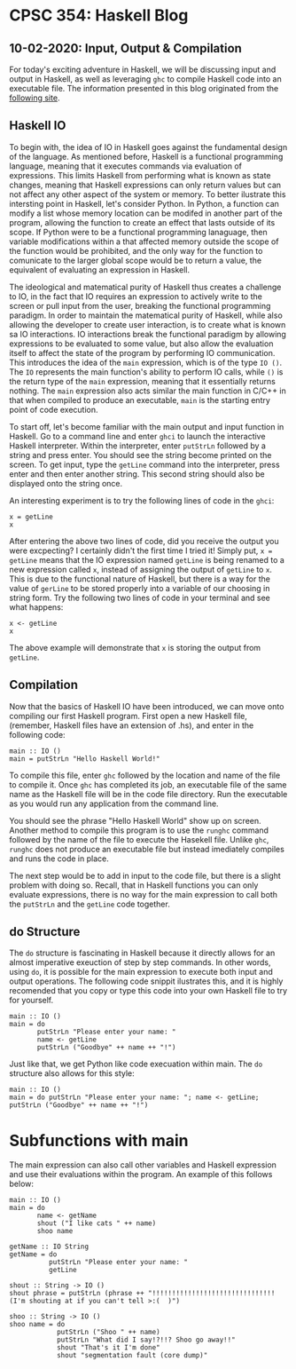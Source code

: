# CPSC 354: Haskell Blog  

## 10-02-2020: Input, Output & Compilation

For today's exciting adventure in Haskell, we will be discussing input and output in Haskell, as well as leveraging <code>ghc</code> to compile Haskell code into an executable file. The information presented in this blog originated from the <a href="http://learnyouahaskell.com/input-and-output">following site</a>. 

## Haskell IO

To begin with, the idea of IO in Haskell goes against the fundamental design of the language. As mentioned before, Haskell is a functional programming language, meaning that it executes commands via evaluation of expressions. This limits Haskell from performing what is known as state changes, meaning that Haskell expressions can only return values but can not affect any other aspect of the system or memory. To better ilustrate this intersting point in Haskell, let's consider Python. In Python, a function can modify a list whose memory location can be modifed in another part of the program, allowing the function to create an effect that lasts outside of its scope. If Python were to be a functional programming lanaguage, then variable modifications within a that affected memory outside the scope of the function would be prohibited, and the only way for the function to comunicate to the larger global scope would be to return a value, the equivalent of evaluating an expression in Haskell. 

The ideological and matematical purity of Haskell thus creates a challenge to IO, in the fact that IO requires an expression to actively write to the screen or pull input from the user, breaking the functional programming paradigm. In order to maintain the matematical purity of Haskell, while also allowing the developer to create user interaction, is to create what is known sa IO interactions. IO interactions break the functional paradigm by allowing expressions to be evaluated to some value, but also allow the evaluation itself to affect the state of the program by performing IO communication. This introduces the idea of the <code>main</code> expression, which is of the type <code>IO ()</code>. The <code>IO</code> represents the main function's ability to perform IO calls, while <code>()</code> is the return type of the <code>main</code> expression, meaning that it essentially returns nothing. The <code>main</code> expression also acts similar the main function in C/C++ in that when compiled to produce an executable, <code>main</code> is the starting entry point of code execution. 

To start off, let's become familiar with the main output and input function in Haskell. Go to a command line and enter <code>ghci</code> to launch the interactive Haskell interpreter. Within the interpreter, enter <code>putStrLn</code> followed by a string and press enter. You should see the string become printed on the screen. To get input, type the <code>getLine</code> command into the interpreter, press enter and then enter another string. This second string should also be displayed onto the string once.
  
An interesting experiment is to try the following lines of code in the <code>ghci</code>:
<pre><code>x = getLine
x</code></pre>
After entering the above two lines of code, did you receive the output you were excpecting? I certainly didn't the first time I tried it! Simply put, <code>x = getLine</code> means that the IO expression named <code>getLine</code> is being renamed to a new expression called <code>x</code>, instead of assigning the output of <code>getLine</code> to <code>x</code>. This is due to the functional nature of Haskell, but there is a way for the value of <code>gerLine</code> to be stored properly into a variable of our choosing in string form. Try the following two lines of code in your terminal and see what happens: 
<pre><code>x <- getLine
x</code></pre>
The above example will demonstrate that <code>x</code> is storing the output from <code>getLine</code>.

## Compilation 
Now that the basics of Haskell IO have been introduced, we can move onto compiling our first Haskell program. First open a new Haskell file, (remember, Haskell files have an extension of .hs), and enter in the following code: 
<pre><code>main :: IO ()
main = putStrLn "Hello Haskell World!"</code></pre>
To compile this file, enter <code>ghc</code> followed by the location and name of the file to compile it. Once <code>ghc</code> has completed its job, an executable file of the same name as the Haskell file will be in the code file directory. Run the executable as you would run any application from the command line. 

You should see the phrase "Hello Haskell World" show up on screen. Another method to compile this program is to use the <code>runghc</code> command followed by the name of the file to execute the Hasekell file. Unlike <code>ghc</code>, <code>runghc</code> does not produce an executable file but instead imediately compiles and runs the code in place. 

The next step would be to add in input to the code file, but there is a slight problem with doing so. Recall, that in Haskell functions you can only evaluate expressions, there is no way for the main expression to call both the <code>putStrLn</code> and the <code>getLine</code> code together. 

## do Structure

The <code>do</code> structure is fascinating in Haskell because it directly allows for an almost imperative exeuction of step by step commands. In other words, using <code>do</code>, it is possible for the main expression to execute both input and output operations. The following code snippit ilustrates this, and it is highly recomended that you copy or type this code into your own Haskell file to try for yourself. 
<pre><code>main :: IO ()
main = do
       putStrLn "Please enter your name: "
       name <- getLine
       putStrLn ("Goodbye" ++ name ++ "!")
</code></pre>
Just like that, we get Python like code execuation within main. The <code>do</code> structure also allows for this style: 
<pre><code>main :: IO ()
main = do putStrLn "Please enter your name: "; name <- getLine; putStrLn ("Goodbye" ++ name ++ "!")</code></pre>

# Subfunctions with main 

The main expression can also call other variables and Haskell expression and use their evaluations within the program. An example of this follows below: 
<pre><code>main :: IO ()
main = do
       name <- getName
       shout ("I like cats " ++ name)
       shoo name

getName :: IO String
getName = do 
          putStrLn "Please enter your name: "
          getLine

shout :: String -> IO ()
shout phrase = putStrLn (phrase ++ "!!!!!!!!!!!!!!!!!!!!!!!!!!!!!!! (I'm shouting at if you can't tell >:(  )")

shoo :: String -> IO ()
shoo name = do 
            putStrLn ("Shoo " ++ name)
            putStrLn "What did I say!?!!? Shoo go away!!"
            shout "That's it I'm done"
            shout "segmentation fault (core dump)"</code></pre>
